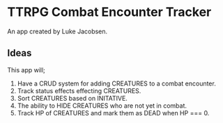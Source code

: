 # TTRPG Combat Encounter Tracker

An app created by Luke Jacobsen.

## Ideas

This app will;

1. Have a CRUD system for adding CREATURES to a combat encounter.
2. Track status effects effecting CREATURES.
3. Sort CREATURES based on INITATIVE.
4. The ability to HIDE CREATURES who are not yet in combat.
5. Track HP of CREATURES and mark them as DEAD when HP === 0.
